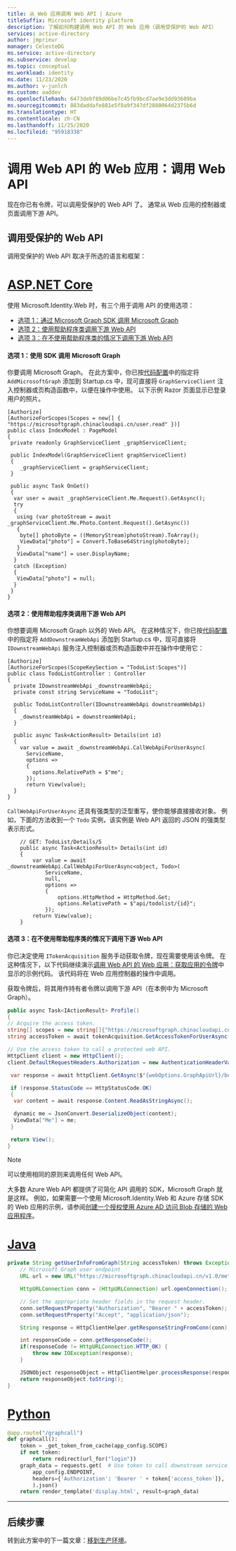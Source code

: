 ```yaml
---
title: 从 Web 应用调用 Web API | Azure
titleSuffix: Microsoft identity platform
description: 了解如何构建调用 Web API 的 Web 应用（调用受保护的 Web API）
services: active-directory
author: jmprieur
manager: CelesteDG
ms.service: active-directory
ms.subservice: develop
ms.topic: conceptual
ms.workload: identity
ms.date: 11/23/2020
ms.author: v-junlch
ms.custom: aaddev
ms.openlocfilehash: 6473debf89d06be7c45fb9bcd7ae9e3dd93609ba
ms.sourcegitcommit: 883daddafe881e5f8a9f347df2880064d2375b6d
ms.translationtype: HT
ms.contentlocale: zh-CN
ms.lasthandoff: 11/25/2020
ms.locfileid: "95918338"
---
```

# <a name="a-web-app-that-calls-web-apis-call-a-web-api"></a>调用 Web API 的 Web 应用：调用 Web API

现在你已有令牌，可以调用受保护的 Web API 了。 通常从 Web 应用的控制器或页面调用下游 API。

## <a name="call-a-protected-web-api"></a>调用受保护的 Web API

调用受保护的 Web API 取决于所选的语言和框架：

# <a name="aspnet-core"></a>[ASP.NET Core](#tab/aspnetcore)

使用 Microsoft.Identity.Web 时，有三个用于调用 API 的使用选项：

- [选项 1：通过 Microsoft Graph SDK 调用 Microsoft Graph](#option-1-call-microsoft-graph-with-the-sdk)
- [选项 2：使用帮助程序类调用下游 Web API](#option-2-call-a-downstream-web-api-with-the-helper-class)
- [选项 3：在不使用帮助程序类的情况下调用下游 Web API](#option-3-call-a-downstream-web-api-without-the-helper-class)

#### <a name="option-1-call-microsoft-graph-with-the-sdk"></a>选项 1：使用 SDK 调用 Microsoft Graph

你要调用 Microsoft Graph。 在此方案中，你已按[代码配置](scenario-web-app-call-api-app-configuration.md#option-1-call-microsoft-graph)中的指定将 `AddMicrosoftGraph` 添加到 Startup.cs 中，现可直接将 `GraphServiceClient` 注入控制器或页构造函数中，以便在操作中使用。 以下示例 Razor 页面显示已登录用户的照片。

```CSharp
[Authorize]
[AuthorizeForScopes(Scopes = new[] { "https://microsoftgraph.chinacloudapi.cn/user.read" })]
public class IndexModel : PageModel
{
 private readonly GraphServiceClient _graphServiceClient;

 public IndexModel(GraphServiceClient graphServiceClient)
 {
    _graphServiceClient = graphServiceClient;
 }

 public async Task OnGet()
 {
  var user = await _graphServiceClient.Me.Request().GetAsync();
  try
  {
   using (var photoStream = await _graphServiceClient.Me.Photo.Content.Request().GetAsync())
   {
    byte[] photoByte = ((MemoryStream)photoStream).ToArray();
    ViewData["photo"] = Convert.ToBase64String(photoByte);
   }
   ViewData["name"] = user.DisplayName;
  }
  catch (Exception)
  {
   ViewData["photo"] = null;
  }
 }
}
```

#### <a name="option-2-call-a-downstream-web-api-with-the-helper-class"></a>选项 2：使用帮助程序类调用下游 Web API

你想要调用 Microsoft Graph 以外的 Web API。 在这种情况下，你已按[代码配置](scenario-web-app-call-api-app-configuration.md#option-2-call-a-downstream-web-api-other-than-microsoft-graph)中的指定将 `AddDownstreamWebApi` 添加到 Startup.cs 中，现可直接将 `IDownstreamWebApi` 服务注入控制器或页构造函数中并在操作中使用它：

```CSharp
[Authorize]
[AuthorizeForScopes(ScopeKeySection = "TodoList:Scopes")]
public class TodoListController : Controller
{
  private IDownstreamWebApi _downstreamWebApi;
  private const string ServiceName = "TodoList";

  public TodoListController(IDownstreamWebApi downstreamWebApi)
  {
    _downstreamWebApi = downstreamWebApi;
  }

  public async Task<ActionResult> Details(int id)
  {
    var value = await _downstreamWebApi.CallWebApiForUserAsync(
      ServiceName,
      options =>
      {
        options.RelativePath = $"me";
      });
      return View(value);
  }
}
```

`CallWebApiForUserAsync` 还具有强类型的泛型重写，使你能够直接接收对象。 例如，下面的方法收到一个 `Todo` 实例，该实例是 Web API 返回的 JSON 的强类型表示形式。

```CSharp
    // GET: TodoList/Details/5
    public async Task<ActionResult> Details(int id)
    {
        var value = await _downstreamWebApi.CallWebApiForUserAsync<object, Todo>(
            ServiceName,
            null,
            options =>
            {
                options.HttpMethod = HttpMethod.Get;
                options.RelativePath = $"api/todolist/{id}";
            });
        return View(value);
    }
   ```

#### <a name="option-3-call-a-downstream-web-api-without-the-helper-class"></a>选项 3：在不使用帮助程序类的情况下调用下游 Web API

你已决定使用 `ITokenAcquisition` 服务手动获取令牌，现在需要使用该令牌。 在这种情况下，以下代码继续演示[调用 Web API 的 Web 应用：获取应用的令牌](scenario-web-app-call-api-acquire-token.md)中显示的示例代码。 该代码将在 Web 应用控制器的操作中调用。

获取令牌后，将其用作持有者令牌以调用下游 API（在本例中为 Microsoft Graph）。

 ```csharp
public async Task<IActionResult> Profile()
{
 // Acquire the access token.
 string[] scopes = new string[]{"https://microsoftgraph.chinacloudapi.cn/user.read"};
 string accessToken = await tokenAcquisition.GetAccessTokenForUserAsync(scopes);

 // Use the access token to call a protected web API.
 HttpClient client = new HttpClient();
 client.DefaultRequestHeaders.Authorization = new AuthenticationHeaderValue("Bearer", accessToken);

  var response = await httpClient.GetAsync($"{webOptions.GraphApiUrl}/beta/me");

  if (response.StatusCode == HttpStatusCode.OK)
  {
   var content = await response.Content.ReadAsStringAsync();

   dynamic me = JsonConvert.DeserializeObject(content);
   ViewData["Me"] = me;
  }

  return View();
}
```
> [!NOTE]
> 可以使用相同的原则来调用任何 Web API。
>
> 大多数 Azure Web API 都提供了可简化 API 调用的 SDK，Microsoft Graph 就是这样。 例如，如果需要一个使用 Microsoft.Identity.Web 和 Azure 存储 SDK 的 Web 应用的示例，请参阅[创建一个授权使用 Azure AD 访问 Blob 存储的 Web 应用程序](/storage/common/storage-auth-aad-app?toc=%2Fazure%2Fstorage%2Fblobs%2Ftoc.json&tabs=dotnet)。

# <a name="java"></a>[Java](#tab/java)

```Java
private String getUserInfoFromGraph(String accessToken) throws Exception {
    // Microsoft Graph user endpoint
    URL url = new URL("https://microsoftgraph.chinacloudapi.cn/v1.0/me");

    HttpURLConnection conn = (HttpURLConnection) url.openConnection();

    // Set the appropriate header fields in the request header.
    conn.setRequestProperty("Authorization", "Bearer " + accessToken);
    conn.setRequestProperty("Accept", "application/json");

    String response = HttpClientHelper.getResponseStringFromConn(conn);

    int responseCode = conn.getResponseCode();
    if(responseCode != HttpURLConnection.HTTP_OK) {
        throw new IOException(response);
    }

    JSONObject responseObject = HttpClientHelper.processResponse(responseCode, response);
    return responseObject.toString();
}

```

# <a name="python"></a>[Python](#tab/python)

```Python
@app.route("/graphcall")
def graphcall():
    token = _get_token_from_cache(app_config.SCOPE)
    if not token:
        return redirect(url_for("login"))
    graph_data = requests.get(  # Use token to call downstream service.
        app_config.ENDPOINT,
        headers={'Authorization': 'Bearer ' + token['access_token']},
        ).json()
    return render_template('display.html', result=graph_data)
```

---

## <a name="next-steps"></a>后续步骤

转到此方案中的下一篇文章：[移到生产环境](scenario-web-app-call-api-production.md)。

